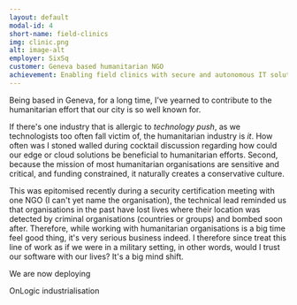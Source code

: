 ```yaml
---
layout: default
modal-id: 4
short-name: field-clinics
img: clinic.png
alt: image-alt
employer: SixSq
customer: Geneva based humanitarian NGO
achievement: Enabling field clinics with secure and autonomous IT solution
---
```


Being based in Geneva, for a long time, I've yearned to contribute to the humanitarian effort that our city is so well known for.

If there's one industry that is allergic to *technology push*, as we technologists too often fall victim of, the humanitarian industry is *it*. How often was I stoned walled during cocktail discussion regarding how could our edge or cloud solutions be beneficial to humanitarian efforts. Second, because the mission of most humanitarian organisations are sensitive and critical, and funding constrained, it naturally creates a conservative culture.

This was epitomised recently during a security certification meeting with one NGO (I can't yet name the organisation), the technical lead reminded us that organisations in the past have lost lives where their location was detected by criminal organisations (countries or groups) and bombed soon after.  Therefore, while working with humanitarian organisations is a big time feel good thing, it's very serious business indeed. I therefore since treat this line of work as if we were in a military setting, in other words, would I trust our software with our lives? It's a big mind shift.

We are now deploying

OnLogic industrialisation


